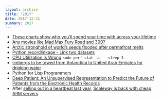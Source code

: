 ```yaml
---
layout: archive
title: "2017"
date: 2017-12-31
summary: 2017
---
```


* [These charts show who you’ll spend your time with across your lifetime](https://qz.com/1010901/the-data-prove-that-you-just-get-more-alone-from-the-age-of-40-onward/)
* [Any movies like Mad Max Fury Road and 300?](https://www.reddit.com/r/movies/comments/6c7789/any_movies_like_mad_max_fury_road_and_300/)
* [Arctic stronghold of world’s seeds flooded after permafrost melts](https://www.theguardian.com/environment/2017/may/19/arctic-stronghold-of-worlds-seeds-flooded-after-permafrost-melts)
* [Python recordlinkage - Link two datasets](http://recordlinkage.readthedocs.io/en/latest/notebooks/link_two_dataframes.html)
* [CPU Utilization is Wrong](http://www.brendangregg.com/blog/2017-05-09/cpu-utilization-is-wrong.html)
    `sudo perf stat -a -- sleep 3`
* [Icebergs to be towed from Antarctica to United Arab Emirates for drinking water](http://www.independent.co.uk/news/world/middle-east/uae-icebergs-drinking-water-from-antarctica-towed-united-arab-emirates-a7715561.html)
* [Python for Lisp Programmers](http://norvig.com/python-lisp.html)
* [Deep Patient: An Unsupervised Representation to Predict the Future of Patients from the Electronic Health Records](https://www.nature.com/articles/srep26094)
* After [selling out in a heartbeat last year](https://blog.scaleway.com/2015/11/03/scaleway-is-growing-too-fast-out-of-stock/), [Scaleway is back with cheap ARM servers](https://www.scaleway.com/pricing/)
